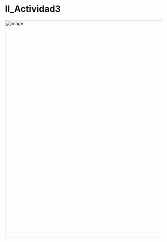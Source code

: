 # II_Actividad3

<img width="698" alt="image" src="https://github.com/adriansanzzzz/II_Actividad3/assets/74414073/2855be7b-beeb-4f5f-a1c3-80ee5b2deadb">
